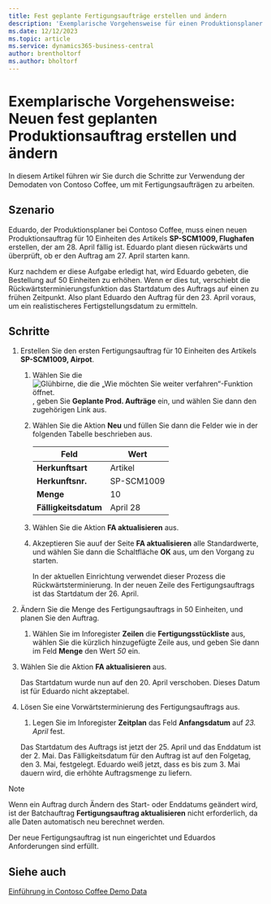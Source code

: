 ```yaml
---
title: Fest geplante Fertigungsaufträge erstellen und ändern
description: 'Exemplarische Vorgehensweise für einen Produktionsplaner bei Contoso Coffee, der einen fest geplanten Produktionsauftrag erstellen und ihn dann ändern möchte.'
ms.date: 12/12/2023
ms.topic: article
ms.service: dynamics365-business-central
author: brentholtorf
ms.author: bholtorf
---
```


# Exemplarische Vorgehensweise: Neuen fest geplanten Produktionsauftrag erstellen und ändern

In diesem Artikel führen wir Sie durch die Schritte zur Verwendung der Demodaten von Contoso Coffee, um mit Fertigungsaufträgen zu arbeiten.  

## Szenario

Eduardo, der Produktionsplaner bei Contoso Coffee, muss einen neuen Produktionsauftrag für 10 Einheiten des Artikels **SP-SCM1009, Flughafen** erstellen, der am 28. April fällig ist. Eduardo plant diesen rückwärts und überprüft, ob er den Auftrag am 27. April starten kann.  

Kurz nachdem er diese Aufgabe erledigt hat, wird Eduardo gebeten, die Bestellung auf 50 Einheiten zu erhöhen. Wenn er dies tut, verschiebt die Rückwärtsterminierungsfunktion das Startdatum des Auftrags auf einen zu frühen Zeitpunkt. Also plant Eduardo den Auftrag für den 23. April voraus, um ein realistischeres Fertigstellungsdatum zu ermitteln.  

## Schritte

1. Erstellen Sie den ersten Fertigungsauftrag für 10 Einheiten des Artikels **SP-SCM1009, Airpot**.

    1. Wählen Sie die ![Glühbirne, die die „Wie möchten Sie weiter verfahren“-Funktion öffnet.](../../media/ui-search/search_small.png "Sagen Sie mir, was Sie tun möchten") , geben Sie **Geplante Prod. Aufträge** ein, und wählen Sie dann den zugehörigen Link aus.  

    2. Wählen Sie die Aktion **Neu** und füllen Sie dann die Felder wie in der folgenden Tabelle beschrieben aus.  

        |Feld  |Wert  |
        |---------|---------|
        |**Herkunftsart** |Artikel|
        |**Herkunftsnr.** |SP-SCM1009|
        |**Menge** |10|
        |**Fälligkeitsdatum**|April 28  |

    3. Wählen Sie die Aktion **FA aktualisieren** aus.  

    4. Akzeptieren Sie auuf der Seite **FA aktualisieren** alle Standardwerte, und wählen Sie dann die Schaltfläche **OK** aus, um den Vorgang zu starten.  

        In der aktuellen Einrichtung verwendet dieser Prozess die Rückwärtsterminierung. In der neuen Zeile des Fertigungsauftrags ist das Startdatum der 26. April.  

2. Ändern Sie die Menge des Fertigungsauftrags in 50 Einheiten, und planen Sie den Auftrag.  

    1. Wählen Sie im Inforegister **Zeilen** die **Fertigungsstückliste** aus, wählen Sie die kürzlich hinzugefügte Zeile aus, und geben Sie dann im Feld **Menge** den Wert *50* ein.  

3. Wählen Sie die Aktion **FA aktualisieren** aus.  

    Das Startdatum wurde nun auf den 20. April verschoben. Dieses Datum ist für Eduardo nicht akzeptabel.

4. Lösen Sie eine Vorwärtsterminierung des Fertigungsauftrags aus.

    1. Legen Sie im Inforegister **Zeitplan** das Feld **Anfangsdatum** auf *23. April* fest.

    Das Startdatum des Auftrags ist jetzt der 25. April und das Enddatum ist der 2. Mai. Das Fälligkeitsdatum für den Auftrag ist auf den Folgetag, den 3. Mai, festgelegt. Eduardo weiß jetzt, dass es bis zum 3. Mai dauern wird, die erhöhte Auftragsmenge zu liefern.

> [!NOTE]
> Wenn ein Auftrag durch Ändern des Start- oder Enddatums geändert wird, ist der Batchauftrag **Fertigungsauftrag aktualisieren** nicht erforderlich, da alle Daten automatisch neu berechnet werden.

Der neue Fertigungsauftrag ist nun eingerichtet und Eduardos Anforderungen sind erfüllt.  

## Siehe auch

[Einführung in Contoso Coffee Demo Data](../contoso-coffee-intro.md)  
